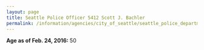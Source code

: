```yaml
---
layout: page
title: Seattle Police Officer 5412 Scott J. Bachler
permalink: /information/agencies/city_of_seattle/seattle_police_department/copbook/5412/
---
```


**Age as of Feb. 24, 2016:** 50
